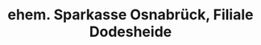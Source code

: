 ---
title: "ehem. Sparkasse Osnabrück, Filiale Dodesheide"
url: /osnabrueck/ehem-sparkasse-osnabrueck-filiale-dodesheide/
shop: Leerstehend
---